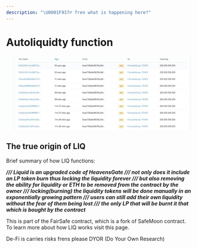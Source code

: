 ```yaml
---
description: "\U0001F937‍♂️ fren what is happening here?"
---
```


# Autoliquidty function

![What are these transactions dev?](../.gitbook/assets/image%20%282%29.png)

## The true origin of LIQ

Brief summary of how LIQ functions:

_**/// Liquid is an upgraded code of HeavensGate /// not only does it include an LP token burn thus locking the liquidity forever /// but also removing the ability for liquidity or ETH to be removed from the contract by the owner /// locking\(burning\) the liquidity tokens will be done manually in an exponentially growing pattern /// users can still add their own liquidity without the fear of them being lost /// the only LP that will be burnt it that which is bought by the contract**_

This is part of the FairSafe contract, which is a fork of SafeMoon contract. To learn more about how LIQ works visit this page.

De-Fi is carries risks frens please DYOR \(Do Your Own Research\)



